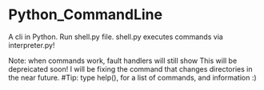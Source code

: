 # Python_CommandLine
A cli in Python.
Run shell.py file.
shell.py executes commands via interpreter.py!

Note:
when commands work, fault handlers will still show
This will be depreicated soon!
I will be fixing the command that changes directories in the near future.
#Tip:
type help(), for a list of commands, and information :)
